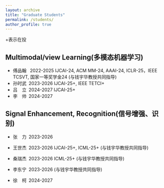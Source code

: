 ```yaml
---
layout: archive
title: "Graduate Students"
permalink: /students/
author_profile: true
---
```


+表示在投

Multimodal/view Learning(多模态机器学习)
------
* 傅品翰 &#8194;2022-2025 IJCAI-24, ACM MM-24, AAAI-24, ICLR-25，IEEE TCSVT, 国家一等奖学金24  (与钱宇华教授共同指导)
* 孙时武&#8194;2023-2026 IJCAI-25+, IEEE TETCI+
* 吕&#8195;立&#8194;2024-2027 IJCAI-25+
* 李&#8195;帅&#8194;2024-2027


Signal Enhancement, Recognition(信号增强、识别)
------
* 张&#8195;力&#8194;2023-2026
* 王世杰&#8194;2023-2026 IJCAI-25+, ICML-25+ (与钱宇华教授共同指导)
* 桑瑞杰&#8194;2023-2026 ICML-25+ (与钱宇华教授共同指导)
* 李东宁&#8194;2023-2026 (与钱宇华教授共同指导)
* 徐&#8195;柯&#8194;2024-2027



  <!--
&#160; 空一格
&#8194; 空两格
&#8195; 空四格
注意：不要漏掉分号
-->
